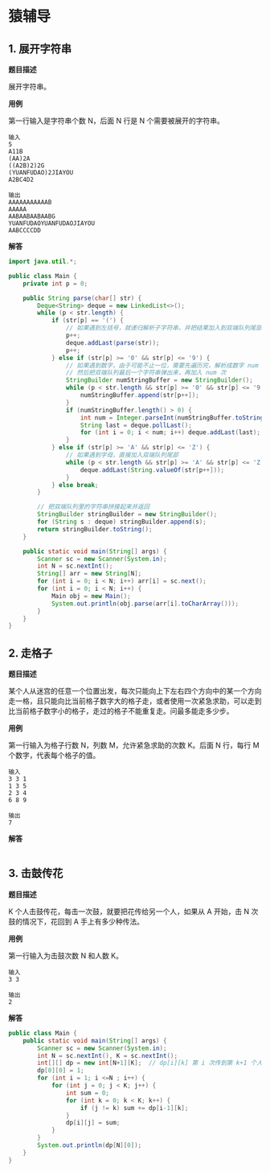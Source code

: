 # 猿辅导

## 1. 展开字符串

**题目描述**

展开字符串。

**用例**

第一行输入是字符串个数 N，后面 N 行是 N 个需要被展开的字符串。

```
输入
5
A11B
(AA)2A
((A2B)2)2G
(YUANFUDAO)2JIAYOU
A2BC4D2

输出
AAAAAAAAAAAB
AAAAA
AABAABAABAABG
YUANFUDAOYUANFUDAOJIAYOU
AABCCCCDD
```

**解答**

```java
import java.util.*;

public class Main {
    private int p = 0;

    public String parse(char[] str) {
        Deque<String> deque = new LinkedList<>();
        while (p < str.length) {
            if (str[p] == '(') {
                // 如果遇到左括号，就递归解析子字符串，并把结果加入到双端队列尾部
                p++;
                deque.addLast(parse(str));
                p++;
            } else if (str[p] >= '0' && str[p] <= '9') {
                // 如果遇到数字，由于可能不止一位，需要先遍历完，解析成数字 num
                // 然后把双端队列最后一个字符串弹出来，再加入 num 次
                StringBuilder numStringBuffer = new StringBuilder();
                while (p < str.length && str[p] >= '0' && str[p] <= '9') {
                    numStringBuffer.append(str[p++]);
                }
                if (numStringBuffer.length() > 0) {
                    int num = Integer.parseInt(numStringBuffer.toString());
                    String last = deque.pollLast();
                    for (int i = 0; i < num; i++) deque.addLast(last);
                }
            } else if (str[p] >= 'A' && str[p] <= 'Z') {
                // 如果遇到字母，直接加入双端队列尾部
                while (p < str.length && str[p] >= 'A' && str[p] <= 'Z') {
                    deque.addLast(String.valueOf(str[p++]));
                }
            } else break;
        }

        // 把双端队列里的字符串拼接起来并返回
        StringBuilder stringBuilder = new StringBuilder();
        for (String s : deque) stringBuilder.append(s);
        return stringBuilder.toString();
    }

    public static void main(String[] args) {
        Scanner sc = new Scanner(System.in);
        int N = sc.nextInt();
        String[] arr = new String[N];
        for (int i = 0; i < N; i++) arr[i] = sc.next();
        for (int i = 0; i < N; i++) {
            Main obj = new Main();
            System.out.println(obj.parse(arr[i].toCharArray()));
        }
    }
}
```

## 2. 走格子

**题目描述**

某个人从迷宫的任意一个位置出发，每次只能向上下左右四个方向中的某一个方向走一格，且只能向比当前格子数字大的格子走，或者使用一次紧急求助，可以走到比当前格子数字小的格子，走过的格子不能重复走。问最多能走多少步。

**用例**

第一行输入为格子行数 N，列数 M，允许紧急求助的次数 K。后面 N 行，每行 M 个数字，代表每个格子的值。

```
输入
3 3 1
1 3 5
2 3 4
6 8 9

输出
7
```

**解答**

```java

```
## 3. 击鼓传花

**题目描述**

K 个人击鼓传花，每击一次鼓，就要把花传给另一个人，如果从 A 开始，击 N 次鼓的情况下，花回到 A 手上有多少种传法。

**用例**

第一行输入为击鼓次数 N 和人数 K。

```
输入
3 3

输出
2
```

**解答**

```java
public class Main {
    public static void main(String[] args) {
        Scanner sc = new Scanner(System.in);
        int N = sc.nextInt(), K = sc.nextInt();
        int[][] dp = new int[N+1][K];  // dp[i][k] 第 i 次传到第 k+1 个人的方法数。
        dp[0][0] = 1;
        for (int i = 1; i <=N ; i++) {
            for (int j = 0; j < K; j++) {
                int sum = 0;
                for (int k = 0; k < K; k++) {
                    if (j != k) sum += dp[i-1][k];
                }
                dp[i][j] = sum;
            }
        }
        System.out.println(dp[N][0]);
    }
}
```